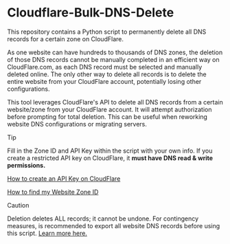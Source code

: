 # Cloudflare-Bulk-DNS-Delete
This repository contains a Python script to permanently delete all DNS records for a certain zone on CloudFlare. 

As one website can have hundreds to thousands of DNS zones, the deletion of those DNS records cannot be manually completed in an efficient way on CloudFlare.com, as each DNS record must be selected and manually deleted online. The only other way to delete all records is to delete the entire website from your CloudFlare account, potentially losing other configurations.

This tool leverages CloudFlare's API to delete all DNS records from a certain website/zone from your CloudFlare account. It will attempt authorization before prompting for total deletion. This can be useful when reworking website DNS configurations or migrating servers.
> [!TIP]
> Fill in the Zone ID and API Key within the script with your own info. If you create a restricted API key on CloudFlare, it **must have DNS read & write permissions.**

[How to create an API Key on CloudFlare](https://developers.cloudflare.com/fundamentals/api/get-started/create-token/)

[How to find my Website Zone ID](https://developers.cloudflare.com/fundamentals/get-started/basic-tasks/find-account-and-zone-ids/)

> [!CAUTION]
> Deletion deletes ALL records; it cannot be undone. For contingency measures, is recommended to export all website DNS records before using this script. [Learn more here.](https://developers.cloudflare.com/dns/manage-dns-records/how-to/import-and-export/)
